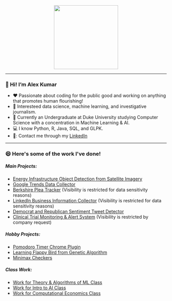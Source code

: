 <div id="header" align="center">
  <img src="https://media.giphy.com/media/l3q2Pc7MJZRbxpjNK/giphy.gif" width="200"/>
</div>
<!-- <div id="badge", align="center">
  <a href="www.linkedin.com/in/alex-kumar00">
    <img src="https://img.shields.io/badge/LinkedIn-blue?style=for-the-badge&logo=linkedin&logoColor=white" alt="LinkedIn Badge"/>
  </a>
</div> -->

---

### 👋  Hi! I’m Alex Kumar
- :heart:  Passionate about coding for the public good and working on anything that promotes human flourishing!
- :eyes: Interesteed data science, machine learning, and investigative journalism.
- 🌱  Currently an Undergraduate at Duke University studying Computer Science with a concentration in Machine Learning & AI.
- :computer: I know Python, R, Java, SQL, and GLPK.
- 📧: Contact me through my [LinkedIn](https://www.linkedin.com/in/alex-kumar00/)
---

### :smile: Here's some of the work I've done!

##### Main Projects:
- [Energy Infrastructure Object Detection from Satellite Imagery](https://github.com/Duke-BC-2021-AI-for-energy-access)
- [Google Trends Data Collector](https://github.com/ACK101101/google_trend_checker)
- [Berkshire Plea Tracker](https://wcsj.law.duke.edu/research/) (Visibility is restricted for data sensitivity reasons)
- [LinkedIn Business Information Collector](https://socialequity.duke.edu/portfolio-item/self-reporting-race-in-small-business-loans-a-game-theoretic-analysis-of-evidence-from-ppp-loans-in-durham-nc/) (Visibility is restricted for data sensitivity reasons)
- [Democrat and Republican Sentiment Tweet Detector](https://github.com/ACK101101/Dem_Rep_TweetSentiment)
- [Clinical Trial Monitoring & Alert System](https://clinicaltrials.gov/) (Visibility is restricted by company request)

##### Hobby Projects:
- [Pomodoro Timer Chrome Plugin](https://github.com/ACK101101/pomo-plugin)
- [Learning Flappy Bird from Genetic Algorithm](https://github.com/ACK101101/flappyBird-NEAT)
- [Minimax Checkers](https://github.com/ACK101101/checkers_minimax)

##### Class Work:
- [Work for Theory & Algorithms of ML Class](https://github.com/ACK101101/Theory---Algs-of-ML)
- [Work for Intro to AI Class](https://github.com/ACK101101/Intro-to-AI)
- [Work for Computational Economics Class](https://github.com/ACK101101/Computational-Microeconomics)


